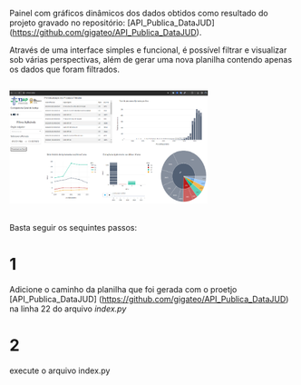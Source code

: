 Painel com gráficos dinâmicos dos dados obtidos como resultado do projeto gravado no repositório: [API_Publica_DataJUD] (https://github.com/gigateo/API_Publica_DataJUD). 

Através de uma interface simples e funcional, é possível filtrar e visualizar sob várias perspectivas, além de gerar uma nova planilha contendo apenas os dados que foram filtrados. 
##

<div>
    <img src="./assets/Dash_Pub.png" height="200" width="350"/>
</div>

##

Basta seguir os sequintes passos:

# 1
Adicione o caminho da planilha que foi gerada com o proetjo [API_Publica_DataJUD] (https://github.com/gigateo/API_Publica_DataJUD) na linha 22 do arquivo *index.py*


# 2
execute o arquivo index.py